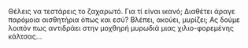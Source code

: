Θέλεις να τεστάρεις το ζαχαρωτό. Για τί είναι ικανό; Διαθέτει 
άραγε παρόμοια αισθητήρια όπως και εσύ? Βλέπει, ακούει, μυρίζει; 
Ας δούμε λοιπόν πως αντιδράει στην μοχθηρή μυρωδιά μιας
χιλιο-φορεμένης κάλτσας...

